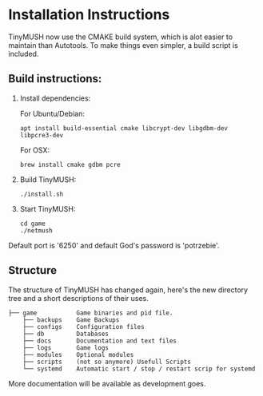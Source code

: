 # Installation Instructions


TinyMUSH now use the CMAKE build system, which is alot easier to maintain than Autotools. To make things even simpler, a build script is included.

## Build instructions:

1. Install dependencies:

    For Ubuntu/Debian:
    ```
    apt install build-essential cmake libcrypt-dev libgdbm-dev libpcre3-dev
    ```

    For OSX:
    ```
    brew install cmake gdbm pcre
    ```

2. Build TinyMUSH:
    ```
    ./install.sh
    ```

3. Start TinyMUSH:
    ```
    cd game
    ./netmush
    ```

Default port is '6250' and default God's password is 'potrzebie'.

## Structure

The structure of TinyMUSH has changed again, here's the new directory tree and a short descriptions of their uses.

```
├── game           Game binaries and pid file.
    ├── backups    Game Backups
    ├── configs    Configuration files
    ├── db         Databases
    ├── docs       Documentation and text files
    ├── logs       Game logs
    ├── modules    Optional modules
    ├── scripts    (not so anymore) Usefull Scripts
    └── systemd    Automatic start / stop / restart scrip for systemd
```

More documentation will be available as development goes.

